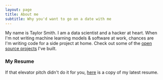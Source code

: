 ```yaml
---
layout: page
title: About me
subtitle: Why you'd want to go on a date with me
---
```


My name is Taylor Smith. I am a data scientist and a hacker at heart. When I'm not writing machine learning models & software at work, chances are I'm writing code for a side project at home. Check out some of the [open source projects](https://github.com/tgsmith61591) I've built. 

### My Resume

If that elevator pitch didn't do it for you, [here](./cv/taylor-g-smith-resume.pdf) is a copy of my latest resume.
